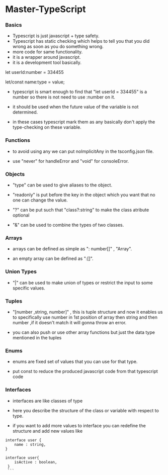 # Master-TypeScript

### Basics

-   Typescript is just javascript + type safety.
-   Typescript has static checking which helps to tell you that you did wrong as soon as you do something wrong.
-   more code for same functionality.
-   it is a wrapper around javascript.
-   it is a development tool basically.

<!-- Number -->

let userId:number = 334455

<!-- Syntax -->

let/const name:type = value;

-   typescript is smart enough to find that "let userId = 334455" is a number so there is not need to use :number on it.

-   it should be used when the future value of the variable is not determined.

-   in these cases typescript mark them as any basically don't apply the type-checking on these variable.

### Functions

-   to avoid using any we can put noImplicitAny in the tsconfig.json file.

-   use "never" for handleError and "void" for consoleError.

### Objects

-   "type" can be used to give aliases to the object.

-   "readonly" is put before the key in the object which you want that no one can change the value.

-   "?" can be put such that "class?:string" to make the class atribute optional

-   "&" can be used to combine the types of two classes.

### Arrays

-   arrays can be defined as simple as
    ": number[]" , "Array<number>".

-   an empty array can be defined as ":[]".

### Union Types

-   "|" can be used to make union of types or restrict the input to some specific values.

### Tuples

-   "[number ,string, number]" , this is tuple structure and now it enables us to specifically use number in 1st position of array then string and then number ,if it doesn't match it will gonna throw an error.

-   you can also push or use other array functions but just the data type mentioned in the tuples

### Enums

-   enums are fixed set of values that you can use for that type.

-   put const to reduce the produced javascript code from that typescript code

### Interfaces

-   interfaces are like classes of type
-   here you describe the structure of the class or variable with respect to type.

-   if you want to add more values to interface you can redefine the structure and add new values like

````
interface user {
    name : string,
}

interface user{
    isActive : boolean,
 }
 ```
````
